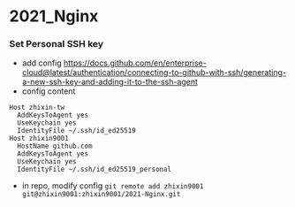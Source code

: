 # 2021_Nginx

### Set Personal SSH key
- add config https://docs.github.com/en/enterprise-cloud@latest/authentication/connecting-to-github-with-ssh/generating-a-new-ssh-key-and-adding-it-to-the-ssh-agent
- config content
```
Host zhixin-tw
  AddKeysToAgent yes
  UseKeychain yes
  IdentityFile ~/.ssh/id_ed25519
Host zhixin9001
  HostName github.com
  AddKeysToAgent yes
  UseKeychain yes
  IdentityFile ~/.ssh/id_ed25519_personal
```
- in repo, modify config
`git remote add zhixin9001 git@zhixin9001:zhixin9001/2021-Nginx.git`
